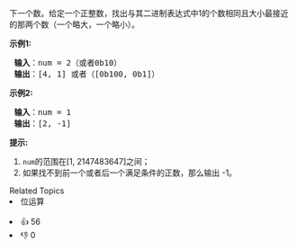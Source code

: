 <p>下一个数。给定一个正整数，找出与其二进制表达式中1的个数相同且大小最接近的那两个数（一个略大，一个略小）。</p>

<p> <strong>示例1:</strong></p>

<pre>
<strong> 输入</strong>：num = 2（或者0b10）
<strong> 输出</strong>：[4, 1] 或者（[0b100, 0b1]）
</pre>

<p> <strong>示例2:</strong></p>

<pre>
<strong> 输入</strong>：num = 1
<strong> 输出</strong>：[2, -1]
</pre>

<p> <strong>提示:</strong></p>

<ol> 
 <li><code>num</code>的范围在[1, 2147483647]之间；</li> 
 <li>如果找不到前一个或者后一个满足条件的正数，那么输出 -1。</li> 
</ol>

<div><div>Related Topics</div><div><li>位运算</li></div></div><br><div><li>👍 56</li><li>👎 0</li></div>